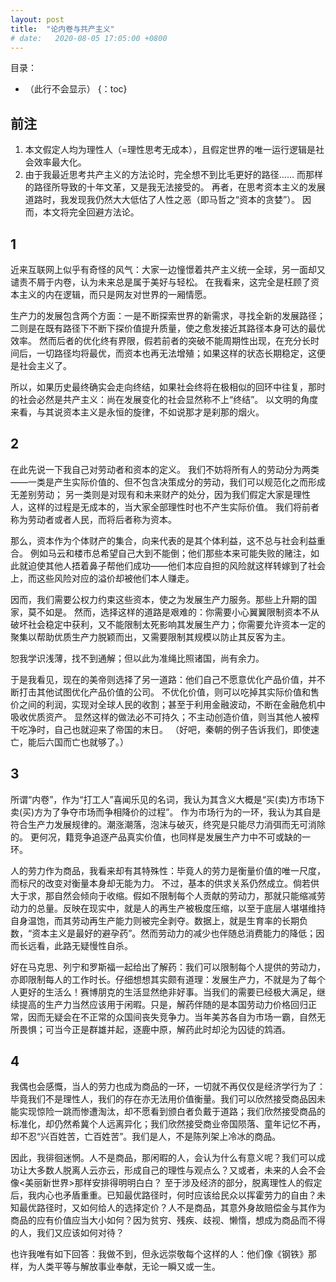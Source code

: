 ```yaml
---
layout: post
title:  "论内卷与共产主义"
# date:   2020-08-05 17:05:00 +0800
---
```


目录：

- （此行不会显示）
{：toc}

## 前注

1. 本文假定人均为理性人（=理性思考无成本），且假定世界的唯一运行逻辑是社会效率最大化。
2. 由于我最近思考共产主义的方法论时，完全想不到比毛更好的路径……
  而那样的路径所导致的十年文革，又是我无法接受的。
  再者，在思考资本主义的发展道路时，我发现我仍然大大低估了人性之恶（即马哲之“资本的贪婪”）。
  因而，本文将完全回避方法论。

## 1

近来互联网上似乎有奇怪的风气：大家一边憧憬着共产主义统一全球，另一面却又谴责不屑于内卷，认为未来总是属于美好与轻松。
在我看来，这完全是枉顾了资本主义的内在逻辑，而只是网友对世界的一厢情愿。

生产力的发展包含两个方面：一是不断探索世界的新需求，寻找全新的发展路径；二则是在既有路径下不断下探价值提升质量，使之愈发接近其路径本身可达的最优效率。
然而后者的优化终有界限，假若前者的突破不能周期性出现，在充分长时间后，一切路径均将最优，而资本也再无法增殖；如果这样的状态长期稳定，这便是社会主义了。

所以，如果历史最终确实会走向终结，如果社会终将在极相似的回环中往复，那时的社会必然是共产主义：尚在发展变化的社会显然称不上“终结”。
以文明的角度来看，与其说资本主义是永恒的旋律，不如说那才是刹那的烟火。

## 2

在此先说一下我自己对劳动者和资本的定义。
我们不妨将所有人的劳动分为两类——一类是产生实际价值的、但不包含决策成分的劳动，我们可以规范化之而形成无差别劳动；
另一类则是对现有和未来财产的处分，因为我们假定大家是理性人，这样的过程是无成本的，当大家全部理性时也不产生实际价值。
我们将前者称为劳动者或者人民，而将后者称为资本。

那么，资本作为个体财产的集合，向来代表的是其个体利益，这不总与社会利益重合。
例如马云和楼市总希望自己大到不能倒；他们那些本来可能失败的赌注，如此就迫使其他人捂着鼻子帮他们成功——他们本应自担的风险就这样转嫁到了社会上，而这些风险对应的溢价却被他们本人赚走。

因而，我们需要公权力约束这些资本，使之为发展生产力服务。那些上升期的国家，莫不如是。
然而，选择这样的道路是艰难的：你需要小心翼翼限制资本不从破坏社会稳定中获利，又不能限制太死影响其发展生产力；你需要允许资本一定的聚集以帮助优质生产力脱颖而出，又需要限制其规模以防止其反客为主。

恕我学识浅薄，找不到通解；但以此为准绳比照诸国，尚有余力。

于是我看见，现在的美帝则选择了另一道路：他们自己不愿意优化产品价值，并不断打击其他试图优化产品价值的公司。
不优化价值，则可以吃掉其实际价值和售价之间的利润，实现对全球人民的收割；甚至于利用金融波动，不断在金融危机中吸收优质资产。
显然这样的做法必不可持久；不主动创造价值，则当其他人被榨干吃净时，自己也就迎来了帝国的末日。
（好吧，秦朝的例子告诉我们，即使速亡，能后六国而亡也就够了。）

## 3

所谓“内卷”，作为“打工人”喜闻乐见的名词，我认为其含义大概是“买(卖)方市场下卖(买)方为了争夺市场而争相降价的过程”。
作为市场行为的一环，我认为其自是符合生产力发展规律的。潮涨潮落，泡沫与破灭，终究是只能尽力消弭而无可消除的。
更何况，籍竞争追逐产品真实价值，也同样是发展生产力中不可或缺的一环。

人的劳力作为商品，我看来却有其特殊性：毕竟人的劳力是衡量价值的唯一尺度，而标尺的改变对衡量本身却无能为力。
不过，基本的供求关系仍然成立。倘若供大于求，那自然会倾向于收缩。假如不限制每个人贡献的劳动力，那就只能缩减劳动力的总量。反映在现实中，就是人的再生产被极度压缩，以至于底层人堪堪维持自身温饱，而其劳动再生产能力则被完全剥夺。数据上，就是生育率的长期负数，“资本主义是最好的避孕药”。然而劳动力的减少也伴随总消费能力的降低；因而长远看，此路无疑慢性自杀。

好在马克思、列宁和罗斯福一起给出了解药：我们可以限制每个人提供的劳动力，亦即限制每人的工作时长。仔细想想其实颇有道理：发展生产力，不就是为了每个人更好的生活么！赛博朋克的生活显然绝非好事。当我们的需要已经极大满足，继续提高的生产力当然应该用于闲暇。只是，解药伴随的是本国劳动力价格回归正常，因而无疑会在不正常的众国间丧失竞争力。当年美苏各自为市场一霸，自然无所畏惧；可当今正是群雄并起，逐鹿中原，解药此时却沦为囚徒的鸩酒。

## 4

我偶也会感慨，当人的劳力也成为商品的一环，一切就不再仅仅是经济学行为了：毕竟我们不是理性人，我们的存在亦无法用价值衡量。我们可以欣然接受商品因未能实现惊险一跳而惨遭淘汰，却不愿看到颁白者负戴于道路；我们欣然接受商品的标准化，却仍然希冀个人远离异化；我们欣然接受商业帝国陨落、童年记忆不再，却不忍“兴百姓苦，亡百姓苦”。我们是人，不是陈列架上冷冰的商品。

因此，我徘徊迷惘。人不是商品，那闲暇的人，会认为什么有意义呢？我们可以成功让大多数人脱离人云亦云，形成自己的理性与观点么？又或者，未来的人会不会像<美丽新世界>那样安排得明明白白？
至于涉及经济的部分，脱离理性人的假定后，我内心也矛盾重重。已知最优路径时，何时应该给民众以挥霍劳力的自由？未知最优路径时，又如何给人的选择定价？人不是商品，其意外身故赔偿金与其作为商品的应有价值应当大小如何？因为贫穷、残疾、歧视、懒惰，想成为商品而不得的人，我们又应该如何对待？

也许我唯有如下回答：我做不到，但永远崇敬每个这样的人：他们像《钢铁》那样，为人类平等与解放事业奉献，无论一瞬又或一生。
